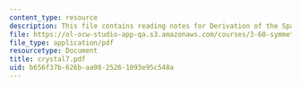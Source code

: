 ```yaml
---
content_type: resource
description: This file contains reading notes for Derivation of the Space Lattices.
file: https://ol-ocw-studio-app-qa.s3.amazonaws.com/courses/3-60-symmetry-structure-and-tensor-properties-of-materials-fall-2005/b656f37b626baa9825261093e95c548a_crystal7.pdf
file_type: application/pdf
resourcetype: Document
title: crystal7.pdf
uid: b656f37b-626b-aa98-2526-1093e95c548a
---
```

